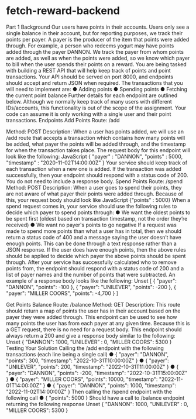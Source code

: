 # fetch-reward-backend
Part 1 Background
Our users have points in their accounts. Users only see a single balance in their account, but for reporting purposes, we track their points per payer. A payer is the producer of the item that points were added through. For example, a person who redeems yogurt may have points added through the payer DANNON. We track the payer from whom points are added, as well as when the points were added, so we know which payer to bill when the user spends their points on a reward.
You are being tasked with building a REST API that will help keep track of points and point transactions. Your API should be served on port 8000, and endpoints should accept and return JSON when required. The transactions that you will need to implement are:
● Adding points
● Spending points
● Fetching the current point balance
Further details for each endpoint are outlined below.
Although we normally keep track of many users with different IDs/accounts, this functionality is out of the scope of the assignment. Your code can assume it is only working with a single user and their point transactions.
Endpoints
Add Points Route: /add
 
 Method: POST
Description: When a user has points added, we will use an /add route that accepts a transaction which contains how many points will be added, what payer the points will be added through, and the timestamp for when the transaction takes place. The request body for this endpoint will look like the following:
JavaScript
   {
         "payer" : "DANNON",
         "points" : 5000,
         "timestamp" : "2020-11-02T14:00:00Z"
   }
Your service should keep track of each transaction when a new one is added. If the transaction was added successfully, then your endpoint should respond with a status code of 200. You do not need to include a response body.
Spend Points
Route: /spend
Method: POST
Description: When a user goes to spend their points, they are not aware of what payer their points were added through. Because of this, your request body should look like
JavaScript
   {"points" : 5000}
When a spend request comes in, your service should use the following rules to decide which payer to spend points through:
● We want the oldest points to be spent first (oldest based on transaction timestamp, not the order they’re received)
● We want no payer's points to go negative
If a request was made to spend more points than what a user has in total, then we should return a status code of 400 and a message saying the user doesn’t have enough points. This can be done through a text response rather than a JSON response. If the user does have enough points, then the above rules should be applied to decide which payer the above points should be spent through. After your service has successfully calculated who to remove points from, the endpoint should respond with a status code of 200 and a list of payer names and the number of points that were subtracted. An example of a response body looks like the following:
Unset
[
{ "payer": "DANNON", "points": -100 },
{ "payer": "UNILEVER", "points": -200 },
{ "payer": "MILLER COORS", "points": -4,700 }
]
   
Get Points Balance
Route: /balance
Method: GET
Description: This route should return a map of points the user has in their account based on the payer they were added through. This endpoint can be used to see how many points the user has from each payer at any given time. Because this is a GET request, there is no need for a request body. This endpoint should always return a 200 and give a response body similar to the following:
Unset
{
"DANNON": 1000, ”UNILEVER” : 0, "MILLER COORS": 5300
}
Testing Your Solution
Calling the /add endpoint with the following transactions (each line being a single call)
● { "payer": "DANNON", "points": 300, "timestamp": "2022-10-31T10:00:00Z" }
● { "payer": "UNILEVER", "points": 200, "timestamp": "2022-10-31T11:00:00Z" }
● { "payer": "DANNON", "points": -200, "timestamp": "2022-10-31T15:00:00Z" }
● { "payer": "MILLER COORS", "points": 10000, "timestamp": "2022-11-01T14:00:00Z" }
● { "payer": "DANNON", "points": 1000, "timestamp": "2022-11-02T14:00:00Z" }
Then calling the /spend endpoint with the following call
● { "points": 5000 }
Should have a call to /balance endpoint returning the following response Unset
{
"DANNON": 1000, ”UNILEVER” : 0, "MILLER COORS": 5300
}

